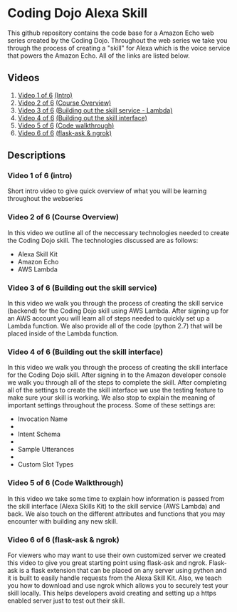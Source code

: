 # Coding Dojo Alexa Skill
This github repository contains the code base for a Amazon Echo web series created by the Coding Dojo. Throughout the web series we take you through the process of creating a "skill" for Alexa which is the voice service that powers the Amazon Echo. All of the links are listed below.

## Videos

1. [Video 1 of 6](#Video-1-of-6-(intro)) [(Intro)](https://youtu.be/FeFGUM8Iooo)
2. [Video 2 of 6](#Video-2-of-6-(Course-Overview)) [(Course Overview)](https://youtu.be/wbce5tvqfqQ)
3. [Video 3 of 6](#Video-3-of-6-(Building-out-the-skill-service)) [(Building out the skill service - Lambda)](https://youtu.be/Egsa02KQjzo)
4. [Video 4 of 6](#Video-4-of-6-(Building-out-the-skill-interface)) [(Building out the skill interface)](https://youtu.be/rqw_bdvYGsM)
5. [Video 5 of 6](#Video-5-of-6-(Code-Walkthrough)) [(Code walkthrough)](https://youtu.be/9e62OFoEidY)
6. [Video 6 of 6](#Video-6-of-6-(flask-ask-&-ngrok)) [(flask-ask & ngrok)](https://youtu.be/PhN-t5vQCwo)

## Descriptions

### Video 1 of 6 (intro)
Short intro video to give quick overview of what you will be learning throughout the webseries

### Video 2 of 6 (Course Overview)
In this video we outline all of the neccessary technologies needed to create the Coding Dojo skill. The technologies discussed are as follows:
 - Alexa Skill Kit
 - Amazon Echo
 - AWS Lambda

### Video 3 of 6 (Building out the skill service)
In this video we walk you through the process of creating the skill service (backend) for the Coding Dojo skill using AWS Lambda. After signing up for an AWS account you will learn all of steps needed to quickly set up a Lambda function. We also provide all of the code (python 2.7) that will be placed inside of the Lambda function.

### Video 4 of 6 (Building out the skill interface)
In this video we walk you through the process of creating the skill interface for the Coding Dojo skill. After signing in to the Amazon developer console we walk you through all of the steps to complete the skill. After completing all of the settings to create the skill interface we use the testing feature to make sure your skill is working. We also stop to explain the meaning of important settings throughout the process. Some of these settings are:
 - Invocation Name
 - <li>Intent Schema
 - <li>Sample Utterances
 - <li>Custom Slot Types

### Video 5 of 6 (Code Walkthrough)
In this video we take some time to explain how information is passed from the skill interface (Alexa Skills Kit) to the skill service (AWS Lambda) and back. We also touch on the different attributes and functions that you may encounter with building any new skill.

### Video 6 of 6 (flask-ask & ngrok)
For viewers who may want to use their own customized server we created this video to give you great starting point using flask-ask and ngrok. Flask-ask is a flask extension that can be placed on any server using python and it is built to easily handle requests from the Alexa Skill Kit. Also, we teach you how to download and use ngrok which allows you to securely test your skill locally. This helps developers avoid creating and setting up a https enabled server just to test out their skill.
